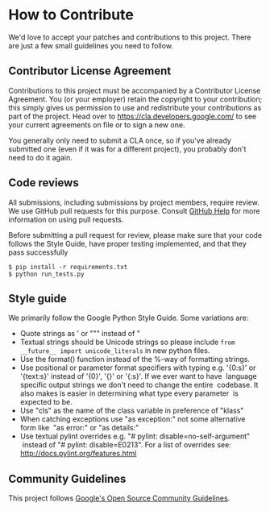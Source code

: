 # How to Contribute

We'd love to accept your patches and contributions to this project. There are
just a few small guidelines you need to follow.

## Contributor License Agreement

Contributions to this project must be accompanied by a Contributor License
Agreement. You (or your employer) retain the copyright to your contribution;
this simply gives us permission to use and redistribute your contributions as
part of the project. Head over to <https://cla.developers.google.com/> to see
your current agreements on file or to sign a new one.

You generally only need to submit a CLA once, so if you've already submitted one
(even if it was for a different project), you probably don't need to do it
again.

## Code reviews

All submissions, including submissions by project members, require review. We
use GitHub pull requests for this purpose. Consult
[GitHub Help](https://help.github.com/articles/about-pull-requests/) for more
information on using pull requests.

Before submitting a pull request for review, please make sure that your code
follows the Style Guide, have proper testing implemented, and that they pass
successfully

```
$ pip install -r requirements.txt
$ python run_tests.py
```

## Style guide

We primarily follow the Google Python Style Guide. Some variations are:

* Quote strings as ' or """ instead of "
* Textual strings should be Unicode strings so please include
`from __future__ import unicode_literals` in new python files.
* Use the format() function instead of the %-way of formatting strings.
* Use positional or parameter format specifiers with typing e.g. '{0:s}' or
  '{text:s}' instead of '{0}', '{}' or '{:s}'. If we ever want to have
  language specific output strings we don't need to change the entire
  codebase. It also makes is easier in determining what type every parameter
  is expected to be.
* Use "cls" as the name of the class variable in preference of "klass"
* When catching exceptions use "as exception:" not some alternative form like
  "as error:" or "as details:"
* Use textual pylint overrides e.g. "# pylint: disable=no-self-argument"
  instead of "# pylint: disable=E0213". For a list of overrides see:
  http://docs.pylint.org/features.html

## Community Guidelines

This project follows [Google's Open Source Community
Guidelines](https://opensource.google.com/conduct/).
